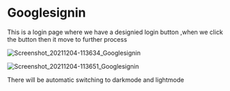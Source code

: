 # Googlesignin

This is a login page where we have a designied login button ,when we click the button then it move to further process
 

![Screenshot_20211204-113634_Googlesignin](https://user-images.githubusercontent.com/78291678/144699904-856ff47d-a002-45fc-a3d8-875c15be4935.jpg)


![Screenshot_20211204-113651_Googlesignin](https://user-images.githubusercontent.com/78291678/144700043-ff9a57a7-7981-4b60-b57f-1c99cffdc37b.jpg)

There will be automatic switching to darkmode and lightmode


